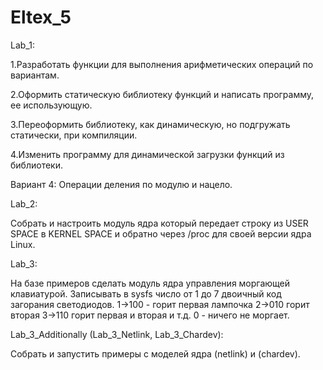 # Eltex_5
Lab_1:

1.Разработать функции для выполнения арифметических операций по вариантам.

2.Оформить статическую библиотеку функций и написать программу, ее использующую.

3.Переоформить библиотеку, как динамическую, но подгружать статически, при компиляции.

4.Изменить программу для динамической загрузки функций из библиотеки.

Вариант 4: Операции деления по модулю и нацело.


Lab_2:

Собрать и настроить модуль ядра который передает строку из USER SPACE в KERNEL SPACE и обратно через /proc для своей версии ядра Linux.


Lab_3:

На базе примеров сделать модуль ядра управления моргающей клавиатурой. Записывать в sysfs число от 1 до 7 двоичный код загорания светодиодов. 1->100 - горит первая лампочка 2->010 горит вторая 3->110  горит первая и вторая и т.д. 0 - ничего не моргает.

Lab_3_Additionally (Lab_3_Netlink, Lab_3_Chardev):

Собрать и запустить примеры с моделей ядра (netlink) и (chardev).
